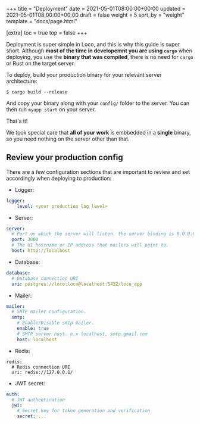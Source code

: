 +++
title = "Deployment"
date = 2021-05-01T08:00:00+00:00
updated = 2021-05-01T08:00:00+00:00
draft = false
weight = 5
sort_by = "weight"
template = "docs/page.html"

[extra]
toc = true
top = false
+++

Deployment is super simple in Loco, and this is why this guide is super short. Although **most of the time in developemnt you are using `cargo`** when deploying, you use the **binary that was compiled**, there is no need for `cargo` or Rust on the target server.

To deploy, build your production binary for your relevant server architecture:

```
$ cargo build --release
```

And copy your binary along with your `config/` folder to the server. You can then run `myapp start` on your server.

That's it!

We took special care that **all of your work** is embbedded in a **single** binary, so you need nothing on the server other than that.

## Review your production config

There are a few configuration sections that are important to review and set accordingly when deploying to production:

* Logger:

```yaml
logger:
    level: <your production log level>
```


* Server:

```yaml
server:
  # Port on which the server will listen. the server binding is 0.0.0.0:{PORT}
  port: 3000
  # The UI hostname or IP address that mailers will point to.
  host: http://localhost
```

* Database:

```yaml
database:
  # Database connection URI
  uri: postgres://loco:loco@localhost:5432/loco_app
```

* Mailer:

```yaml
mailer:
  # SMTP mailer configuration.
  smtp:
    # Enable/Disable smtp mailer.
    enable: true
    # SMTP server host. e.x localhost, smtp.gmail.com
    host: localhost
```

* Redis:

```
redis:
  # Redis connection URI
  uri: redis://127.0.0.1/
```

* JWT secret:

```yaml
auth:
  # JWT authentication
  jwt:
    # Secret key for token generation and verification
    secret: ...
```
